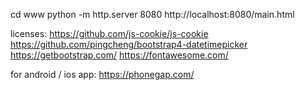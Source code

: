 cd www
python -m http.server 8080
http://localhost:8080/main.html

licenses:
https://github.com/js-cookie/js-cookie
https://github.com/pingcheng/bootstrap4-datetimepicker
https://getbootstrap.com/
https://fontawesome.com/

for android / ios app:
https://phonegap.com/


